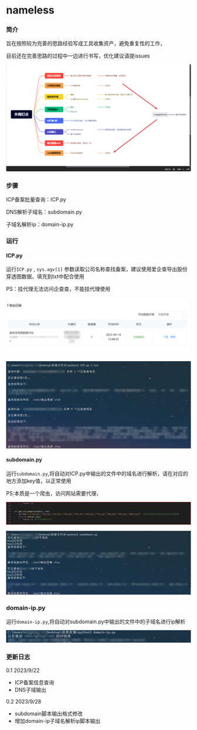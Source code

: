 # nameless

### 简介

旨在按照较为完善的思路经验写成工具收集资产，避免重复性的工作，

目前还在完善思路的过程中一边进行书写，优化建议请提issues

![](https://github.com/chunliang11/nameless/blob/main/images/11.png)

### 步骤

ICP备案批量查询：ICP.py

DNS解析子域名：subdomain.py

子域名解析ip：domain-ip.py



### 运行

#### ICP.py

运行`ICP.py` , `sys.agv[1]` 参数读取公司名称查找备案，建议使用爱企查导出股份穿透图数据，填充到txt中配合使用

PS：挂代理无法访问企查查，不能挂代理使用

![](https://github.com/chunliang11/nameless/blob/main/images/aiqicha.png)

![](https://github.com/chunliang11/nameless/blob/main/images/icp.png)

#### subdomain.py

运行`subdomain.py`,将自动对ICP.py中输出的文件中的域名进行解析，请在对应的地方添加key值，以正常使用

PS:本质是一个爬虫，访问网站需要代理，

![](https://github.com/chunliang11/nameless/blob/main/images/Snipaste_2023-09-22_09-52-38.png)

![](https://github.com/chunliang11/nameless/blob/main/images/doamin.png)

### domain-ip.py

运行`domain-ip.py`,将自动对subdomain.py中输出的文件中的子域名进行ip解析

![](https://github.com/chunliang11/nameless/blob/main/images/domain-ip.png)



### 更新日志

0.1
2023/9/22
- ICP备案信息查询
- DNS子域输出


0.2
2023/9/28
- subdomain脚本输出格式修改
- 增加domain-ip子域名解析ip脚本输出


